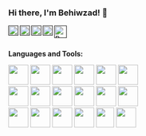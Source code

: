 ### Hi there, I'm Behiwzad! 👋
<a href="">
  <img align="left" alt="Behzad Rezazdeh | CodeSandbox" width="20px" src="https://image.flaticon.com/icons/png/512/174/174855.png" />
</a>
<a href="">
  <img align="left" alt="Behzad Rezazdeh | CodeSandbox" width="20px" src="https://image.flaticon.com/icons/png/512/174/174876.png" />
</a>
<a href="">
  <img align="left" alt="Behzad Rezazdeh | CodeSandbox" width="20px" src="https://image.flaticon.com/icons/png/512/174/174872.png" />
</a>
<a href="">
  <img align="left" alt="Behzad Rezazdeh | CodeSandbox" width="20px" src="https://image.flaticon.com/icons/png/512/174/174857.png" />
</a>
<a href="">
  <img align="left" alt="Behzad Rezazdeh | CodeSandbox" width="25px" src="https://image.flaticon.com/icons/png/512/2111/2111370.png" />
</a>

<br />
<br />

**Languages and Tools:**  

<div>
  
  <div>
  <img height="40" width="40" src="https://img.icons8.com/color/48/000000/java-coffee-cup-logo--v1.png">
  <img height="40" width="40" src="https://img.icons8.com/color/48/000000/spring-logo.png">
  <img height="40" width="40" src="https://img.icons8.com/color/48/000000/mysql-logo.png">
  <img height="40" width="40" src="https://www.vectorlogo.zone/logos/getpostman/getpostman-icon.svg">
  <img height="40" width="40" src="https://img.icons8.com/color/48/000000/java-web-token.png">
  <img height="40" width="40" src="https://img.icons8.com/color/48/000000/intellij-idea.png">
  </div>
  
<div/>

 <div>
  
  <div>
  <img height="40" width="40" src="https://img.icons8.com/color/48/000000/html-5--v1.png">
  <img height="40" width="40" src="https://img.icons8.com/color/48/000000/css3.png">
  <img height="40" width="40" src="https://www.vectorlogo.zone/logos/tailwindcss/tailwindcss-icon.svg">
  <img height="40" width="40" src="https://img.icons8.com/color/48/000000/javascript--v1.png">
  <img height="40" width="40" src="https://img.icons8.com/color/48/000000/react-native.png">
  <img height="40" width="40" src="https://img.icons8.com/color/48/000000/visual-studio-code-2019.png">
  <div/>
  
 <div/>
    
    
  <div>
  
  <div>
  <img height="40" width="40" src="https://img.icons8.com/color/48/000000/adobe-photoshop--v1.png">
  <img height="40" width="40" src="https://img.icons8.com/color/48/000000/adobe-illustrator.png">
  <img height="40" width="40" src="https://img.icons8.com/color/48/000000/adobe-xd--v1.png">
  <img height="40" width="40" src="https://img.icons8.com/color/48/000000/figma.png">
  <img height="40" width="36" src="https://cdn.worldvectorlogo.com/logos/invision-studio-3.svg">
  <img height="40" width="40" src="https://img.icons8.com/color/48/000000/visual-studio-code-2019.png">
  <div/>
  
 <div/>
